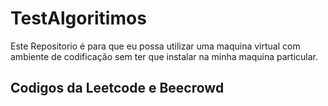 # TestAlgoritimos

Este Repositorio é para que eu possa utilizar uma maquina virtual com ambiente de codificação sem ter que instalar na minha maquina particular.

## Codigos da Leetcode e Beecrowd
